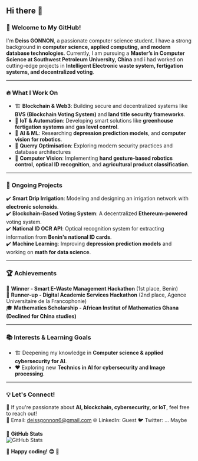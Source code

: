 ## Hi there 👋

### 🚀 **Welcome to My GitHub!**  

I'm **Deiss GONNON**, a passionate computer science student. I have a strong background in **computer science, applied computing, and modern database technologies**. Currently, I am pursuing a **Master’s in Computer Science at Southwest Petroleum University, China** and i had worked on cutting-edge projects in **Intelligent Electronic waste system, fertigation systems, and decentralized voting**.  

---

### 🔥 **What I Work On**  

- 🏗 **Blockchain & Web3**: Building secure and decentralized systems like **BVS (Blockchain Voting System)** and **land title security frameworks**.  
- 📡 **IoT & Automation**: Developing smart solutions like **greenhouse fertigation systems** and **gas level control**.  
- 🧠 **AI & ML**: Researching  **depression prediction models**, and **computer vision for robotics**.  
- 🔐 **Querry Optimisation**: Exploring modern security practices and database architectures
- 🤖 **Computer Vision**: Implementing **hand gesture-based robotics control**, **optical ID recognition**, and **agricultural product classification**.  

---

### 🌱 **Ongoing Projects**  

✔️ **Smart Drip Irrigation**: Modeling and designing an irrigation network with **electronic solenoids**.  
✔️ **Blockchain-Based Voting System**: A decentralized **Ethereum-powered** voting system.  
✔️ **National ID OCR API**: Optical recognition system for extracting information from **Benin's national ID cards**.  
✔️ **Machine Learning**: Improving **depression prediction models** and working on **math for data science**.  

---

### 🏆 **Achievements**  

🏅 **Winner - Smart E-Waste Management Hackathon** (1st place, Benin)  
🥈 **Runner-up - Digital Academic Services Hackathon** (2nd place, Agence Universitaire de la Francophonie)  
🎓 **Mathematics Scholarship - African Institut of Mathematics Ghana (Declined for China studies)**  

---

### 📚 **Interests & Learning Goals**  

- 🏗 Deepening my knowledge in **Computer science & applied cybersecurity for AI**.   
- ❤️ Exploring new **Technics in AI for cybersecurity and Image processing**.  

---

### 💡 **Let's Connect!**  

🚀 If you're passionate about **AI, blockchain, cybersecurity, or IoT**, feel free to reach out!  
📧 Email: deissgonnon6@gmail.com
🌐 LinkedIn: Guest 
🐦 Twitter: ... Maybe

🔗 **GitHub Stats**  
![GitHub Stats](https://github-readme-stats.vercel.app/api?username=deissgonnon&show_icons=true&theme=radical)  

🚀 **Happy coding! 😊** 🚀   
